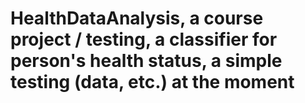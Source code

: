 # HealthDataAnalysis, a course project / testing, a classifier for person's health status, a simple testing (data, etc.) at the moment
